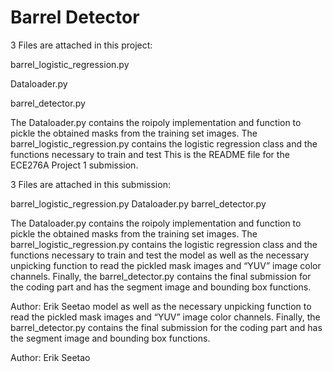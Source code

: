 # Barrel Detector

3 Files are attached in this project:

barrel_logistic_regression.py

Dataloader.py

barrel_detector.py


The Dataloader.py contains the roipoly implementation and function to pickle the obtained masks from the training set images.
The barrel_logistic_regression.py contains the logistic regression class and the functions necessary to train and test This is the README file for the ECE276A Project 1 submission.

3 Files are attached in this submission:

barrel_logistic_regression.py
Dataloader.py
barrel_detector.py


The Dataloader.py contains the roipoly implementation and function to pickle the obtained masks from the training set images.
The barrel_logistic_regression.py contains the logistic regression class and the functions necessary to train and test the model as well as the necessary unpicking function to read the pickled mask images and “YUV” image color channels. Finally, the barrel_detector.py contains the final submission for the coding part and has the segment image and bounding box functions. 





Author: Erik Seetao model as well as the necessary unpicking function to read the pickled mask images and “YUV” image color channels. 
Finally, the barrel_detector.py contains the final submission for the coding part and has the segment image and bounding box functions. 




Author: Erik Seetao
